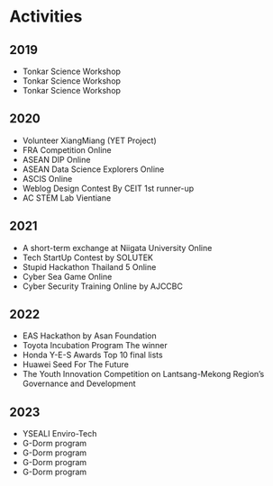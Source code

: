 # Activities

## 2019
- Tonkar Science Workshop
- Tonkar Science Workshop
- Tonkar Science Workshop

## 2020
- Volunteer XiangMiang (YET Project)
- FRA Competition Online
- ASEAN DIP Online
- ASEAN Data Science Explorers Online
- ASCIS Online
- Weblog Design Contest By CEIT 1st runner-up
- AC STEM Lab Vientiane

## 2021
- A short-term exchange at Niigata University Online
- Tech StartUp Contest by SOLUTEK
- Stupid Hackathon Thailand 5 Online
- Cyber Sea Game Online
- Cyber Security Training Online by AJCCBC

## 2022
- EAS Hackathon by Asan Foundation
- Toyota Incubation Program The winner
- Honda Y-E-S Awards Top 10 final lists
- Huawei Seed For The Future
- The Youth Innovation Competition on Lantsang-Mekong Region’s Governance and Development

## 2023
- YSEALI Enviro-Tech
- G-Dorm program
- G-Dorm program
- G-Dorm program
- G-Dorm program
